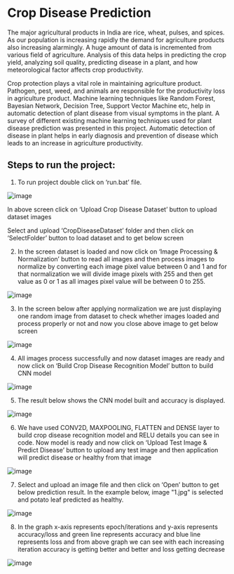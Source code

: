 # Crop Disease Prediction 

The major agricultural products in India are rice, wheat, pulses, and spices. As our population is increasing rapidly the demand for agriculture products also increasing alarmingly. A huge amount of data is incremented from various field of agriculture. Analysis of this data helps in predicting the crop yield, analyzing soil quality, predicting disease in a plant, and how meteorological factor affects crop productivity. 

Crop protection plays a vital role in maintaining agriculture product. Pathogen, pest, weed, and animals are responsible for the productivity loss in agriculture product. Machine learning techniques like Random Forest, Bayesian Network, Decision Tree, Support Vector Machine etc, help in automatic detection of plant disease from visual symptoms in the plant. A survey of different existing machine learning techniques used for plant disease prediction was presented in this project. Automatic detection of disease in plant helps in early diagnosis and prevention of disease which leads to an increase in agriculture productivity.

## Steps to run the project:

1. To run project double click on ‘run.bat’ file.

![image](https://github.com/SriVaishnaviM/Data-Mining-DL/assets/145308407/3872a67e-fd27-4811-b4de-69124f339a90)

  In above screen click on ‘Upload Crop Disease Dataset’ button to upload dataset images

  Select and upload ‘CropDiseaseDataset’ folder and then click on ‘SelectFolder’ button to load dataset and to get below screen


2. In the screen dataset is loaded and now click on ‘Image Processing & Normalization’ button to read all images and then process images to normalize by converting each image pixel value between 0 and 1 and for that normalization we will divide image pixels with 255 and then get value as 0 or 1 as all images pixel value will be between 0 to 255.

![image](https://github.com/SriVaishnaviM/Data-Mining-DL/assets/145308407/c20772b9-3f21-4adc-b49c-6c6dac5f6f9a)

3. In the screen below after applying normalization we are just displaying one random image from dataset to check whether images loaded and process properly or not and now you close above image to get below screen

![image](https://github.com/SriVaishnaviM/Data-Mining-DL/assets/145308407/15878a4a-4bc4-459b-a62d-c4c77b7294e2)

4. All images process successfully and now dataset images are ready and now click on ‘Build Crop Disease Recognition Model’ button to build CNN model

![image](https://github.com/SriVaishnaviM/Data-Mining-DL/assets/145308407/ca49ce84-841e-41dd-9d80-00ba8e3fc423)

5. The result below shows the CNN model built and accuracy is displayed.

![image](https://github.com/SriVaishnaviM/Data-Mining-DL/assets/145308407/787258ea-768f-4f5e-96bc-b64323848f4b)

6. We have used CONV2D, MAXPOOLING, FLATTEN and DENSE layer to build crop disease recognition model and RELU details you can see in code. Now model is ready and now click on ‘Upload Test Image & Predict Disease’ button to upload any test image and then application will predict disease or healthy from that image

![image](https://github.com/SriVaishnaviM/Data-Mining-DL/assets/145308407/53149436-e6eb-4a3f-9509-93ef261f02f4)

7. Select and upload an image file and then click on ‘Open’ button to get below prediction result. In the example below, image "1.jpg" is selected and potato leaf predicted as healthy.

![image](https://github.com/SriVaishnaviM/Data-Mining-DL/assets/145308407/1283b0ad-316d-43d7-9ab4-91e76ed960eb)

8. In the graph x-axis represents epoch/iterations and y-axis represents accuracy/loss and green line represents accuracy and blue line represents loss and from above graph we can see with each increasing iteration accuracy is getting better and better and loss getting decrease

![image](https://github.com/SriVaishnaviM/Data-Mining-DL/assets/145308407/5ba1fb99-b215-4050-86f1-0bac70b8013e)





   








